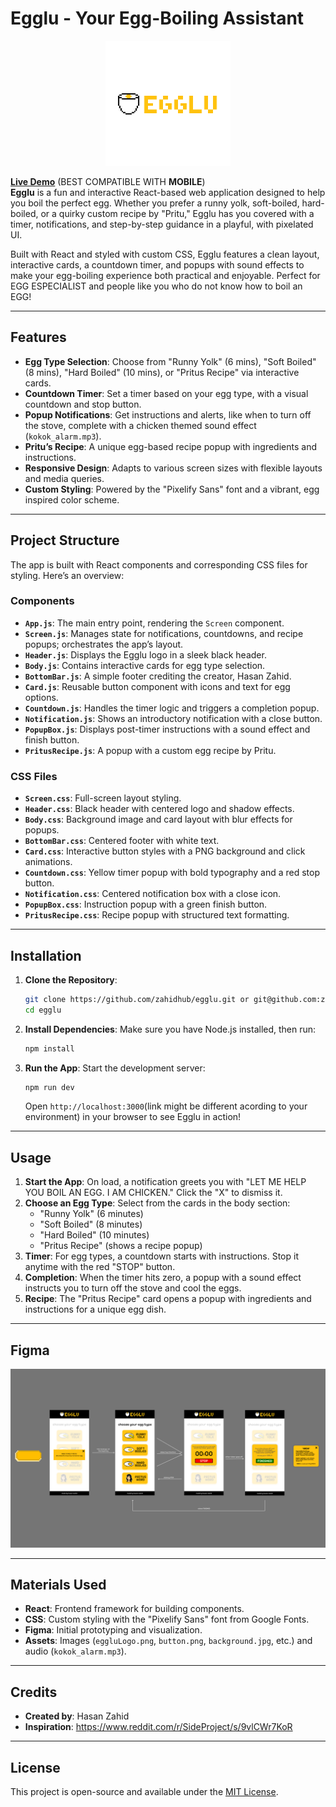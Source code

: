 # Egglu - Your Egg-Boiling Assistant

<div align="center"> <img src="src/assets/eggluLogo.png" alt="Egglu Logo" width="200" /> </div>

[**Live Demo**](https://zahidhub.github.io/egglu/) (BEST COMPATIBLE WITH **MOBILE**)<br/>
**Egglu** is a fun and interactive React-based web application designed to help you boil the perfect egg. Whether you prefer a runny yolk, soft-boiled, hard-boiled, or a quirky custom recipe by "Pritu," Egglu has you covered with a timer, notifications, and step-by-step guidance in a playful, with pixelated UI.

Built with React and styled with custom CSS, Egglu features a clean layout, interactive cards, a countdown timer, and popups with sound effects to make your egg-boiling experience both practical and enjoyable. Perfect for EGG ESPECIALIST and people like you who do not know how to boil an EGG!

---

## Features

- **Egg Type Selection**: Choose from "Runny Yolk" (6 mins), "Soft Boiled" (8 mins), "Hard Boiled" (10 mins), or "Pritus Recipe" via interactive cards.
- **Countdown Timer**: Set a timer based on your egg type, with a visual countdown and stop button.
- **Popup Notifications**: Get instructions and alerts, like when to turn off the stove, complete with a chicken themed sound effect (`kokok_alarm.mp3`).
- **Pritu’s Recipe**: A unique egg-based recipe popup with ingredients and instructions.
- **Responsive Design**: Adapts to various screen sizes with flexible layouts and media queries.
- **Custom Styling**: Powered by the "Pixelify Sans" font and a vibrant, egg inspired color scheme.

---

## Project Structure

The app is built with React components and corresponding CSS files for styling. Here’s an overview:

### Components
- **`App.js`**: The main entry point, rendering the `Screen` component.
- **`Screen.js`**: Manages state for notifications, countdowns, and recipe popups; orchestrates the app’s layout.
- **`Header.js`**: Displays the Egglu logo in a sleek black header.
- **`Body.js`**: Contains interactive cards for egg type selection.
- **`BottomBar.js`**: A simple footer crediting the creator, Hasan Zahid.
- **`Card.js`**: Reusable button component with icons and text for egg options.
- **`Countdown.js`**: Handles the timer logic and triggers a completion popup.
- **`Notification.js`**: Shows an introductory notification with a close button.
- **`PopupBox.js`**: Displays post-timer instructions with a sound effect and finish button.
- **`PritusRecipe.js`**: A popup with a custom egg recipe by Pritu.

### CSS Files
- **`Screen.css`**: Full-screen layout styling.
- **`Header.css`**: Black header with centered logo and shadow effects.
- **`Body.css`**: Background image and card layout with blur effects for popups.
- **`BottomBar.css`**: Centered footer with white text.
- **`Card.css`**: Interactive button styles with a PNG background and click animations.
- **`Countdown.css`**: Yellow timer popup with bold typography and a red stop button.
- **`Notification.css`**: Centered notification box with a close icon.
- **`PopupBox.css`**: Instruction popup with a green finish button.
- **`PritusRecipe.css`**: Recipe popup with structured text formatting.

---

## Installation

1. **Clone the Repository**:
   ```bash
   git clone https://github.com/zahidhub/egglu.git or git@github.com:zahidhub/egglu.git
   cd egglu
   ```

2. **Install Dependencies**:
   Make sure you have Node.js installed, then run:
   ```bash
   npm install
   ```

3. **Run the App**:
   Start the development server:
   ```bash
   npm run dev
   ```
   Open `http://localhost:3000`(link might be different acording to your environment) in your browser to see Egglu in action!

---

## Usage

1. **Start the App**: On load, a notification greets you with "LET ME HELP YOU BOIL AN EGG. I AM CHICKEN." Click the "X" to dismiss it.
2. **Choose an Egg Type**: Select from the cards in the body section:
   - "Runny Yolk" (6 minutes)
   - "Soft Boiled" (8 minutes)
   - "Hard Boiled" (10 minutes)
   - "Pritus Recipe" (shows a recipe popup)
3. **Timer**: For egg types, a countdown starts with instructions. Stop it anytime with the red "STOP" button.
4. **Completion**: When the timer hits zero, a popup with a sound effect instructs you to turn off the stove and cool the eggs.
5. **Recipe**: The "Pritus Recipe" card opens a popup with ingredients and instructions for a unique egg dish.

---

## Figma

![Egglu Prototype](src/assets/FigmaProto.jpg)

---

## Materials Used

- **React**: Frontend framework for building components.
- **CSS**: Custom styling with the "Pixelify Sans" font from Google Fonts.
- **Figma**: Initial prototyping and visualization.
- **Assets**: Images (`eggluLogo.png`, `button.png`, `background.jpg`, etc.) and audio (`kokok_alarm.mp3`).

---

## Credits

- **Created by**: Hasan Zahid
- **Inspiration**: https://www.reddit.com/r/SideProject/s/9vlCWr7KoR

---

## License

This project is open-source and available under the [MIT License](LICENSE).
